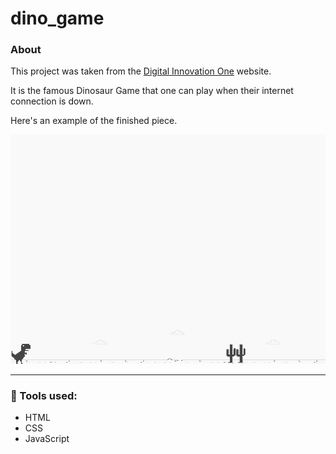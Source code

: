 # dino_game

### About
This project was taken from the [Digital Innovation One](https://digitalinnovation.one/ "Digital Innovation One") website.

It is the famous Dinosaur Game that one can play when their internet connection is down.

Here's an example of the finished piece.

![](example.png)

---

### 🚀 Tools used:
- HTML
- CSS
- JavaScript
